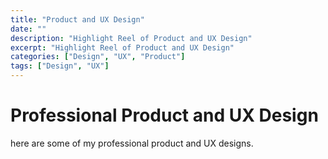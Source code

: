 ```yaml
---
title: "Product and UX Design"
date: ""
description: "Highlight Reel of Product and UX Design"
excerpt: "Highlight Reel of Product and UX Design"
categories: ["Design", "UX", "Product"]
tags: ["Design", "UX"]
---
```

# Professional Product and UX Design

here are some of my professional product and UX designs.